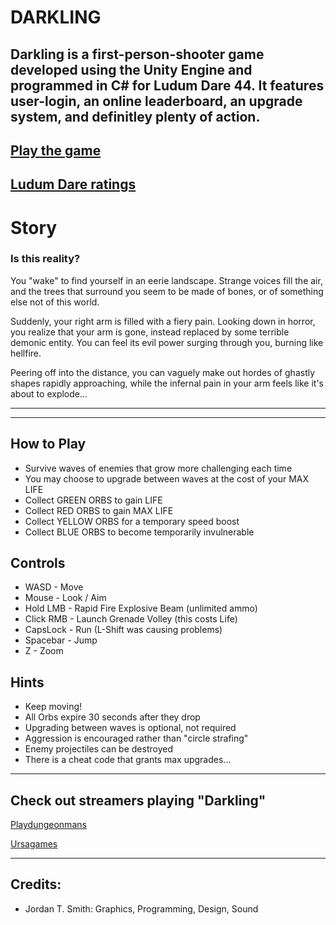 # DARKLING
## Darkling is a first-person-shooter game developed using the Unity Engine and programmed in C# for Ludum Dare 44.  It features user-login, an online leaderboard, an upgrade system, and definitley plenty of action.

## [Play the game](https://jordantanner.itch.io/darkling)
## [Ludum Dare ratings](https://ldjam.com/events/ludum-dare/44/darkling)

# Story
### Is this reality?

You "wake" to find yourself in an eerie landscape.  Strange voices fill the air, and the 
trees that surround you seem to be made of bones, or of something else not of this world.

Suddenly, your right arm is filled with a fiery pain.  Looking down in horror, you realize that your arm is gone,
instead replaced by some terrible demonic entity.  You can feel its evil power surging through you, burning like hellfire.  

Peering off into the distance, you can vaguely make out hordes of ghastly shapes rapidly approaching, while the infernal pain in your arm feels like it's about to explode... 
 
------------------

 
--------------------
 
## How to Play
- Survive waves of enemies that grow more challenging each time
- You may choose to upgrade between waves at the cost of your MAX LIFE
- Collect GREEN ORBS to gain LIFE
- Collect RED ORBS to gain MAX LIFE
- Collect YELLOW ORBS for a temporary speed boost
- Collect BLUE ORBS to become temporarily invulnerable

## Controls
- WASD - Move
- Mouse - Look / Aim
- Hold LMB - Rapid Fire Explosive Beam (unlimited ammo)
- Click RMB - Launch Grenade Volley (this costs Life)
- CapsLock - Run  (L-Shift was causing problems)
- Spacebar - Jump
- Z - Zoom

## Hints
- Keep moving!
- All Orbs expire 30 seconds after they drop
- Upgrading between waves is optional, not required
- Aggression is encouraged rather than "circle strafing"
- Enemy projectiles can be destroyed
- There is a cheat code that grants max upgrades...

--------------------------

## Check out streamers playing "Darkling"

[Playdungeonmans](https://www.twitch.tv/videos/421001904?t=02h17m43s)

[Ursagames](https://www.twitch.tv/videos/420044893?t=04h52m23s)

--------------------------

## Credits: 
- Jordan T. Smith:  Graphics, Programming, Design, Sound



